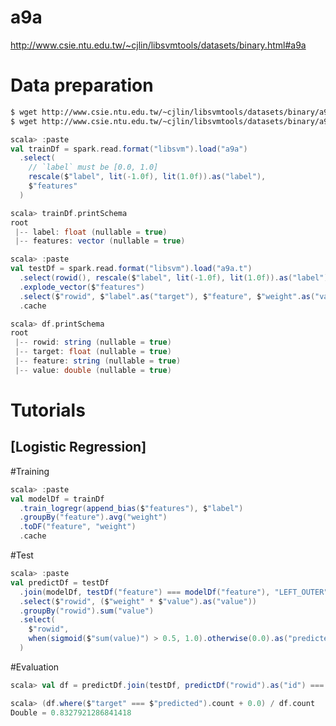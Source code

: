 <!--
  Licensed to the Apache Software Foundation (ASF) under one
  or more contributor license agreements.  See the NOTICE file
  distributed with this work for additional information
  regarding copyright ownership.  The ASF licenses this file
  to you under the Apache License, Version 2.0 (the
  "License"); you may not use this file except in compliance
  with the License.  You may obtain a copy of the License at

    http://www.apache.org/licenses/LICENSE-2.0

  Unless required by applicable law or agreed to in writing,
  software distributed under the License is distributed on an
  "AS IS" BASIS, WITHOUT WARRANTIES OR CONDITIONS OF ANY
  KIND, either express or implied.  See the License for the
  specific language governing permissions and limitations
  under the License.
-->

a9a
===
http://www.csie.ntu.edu.tw/~cjlin/libsvmtools/datasets/binary.html#a9a

Data preparation
================

```sh
$ wget http://www.csie.ntu.edu.tw/~cjlin/libsvmtools/datasets/binary/a9a
$ wget http://www.csie.ntu.edu.tw/~cjlin/libsvmtools/datasets/binary/a9a.t
```

```scala
scala> :paste
val trainDf = spark.read.format("libsvm").load("a9a")
  .select(
    // `label` must be [0.0, 1.0]
    rescale($"label", lit(-1.0f), lit(1.0f)).as("label"),
    $"features"
  )

scala> trainDf.printSchema
root
 |-- label: float (nullable = true)
 |-- features: vector (nullable = true)

scala> :paste
val testDf = spark.read.format("libsvm").load("a9a.t")
  .select(rowid(), rescale($"label", lit(-1.0f), lit(1.0f)).as("label"), $"features")
  .explode_vector($"features")
  .select($"rowid", $"label".as("target"), $"feature", $"weight".as("value"))
  .cache

scala> df.printSchema
root
 |-- rowid: string (nullable = true)
 |-- target: float (nullable = true)
 |-- feature: string (nullable = true)
 |-- value: double (nullable = true)
```

Tutorials
================

[Logistic Regression]
---

#Training

```scala
scala> :paste
val modelDf = trainDf
  .train_logregr(append_bias($"features"), $"label")
  .groupBy("feature").avg("weight")
  .toDF("feature", "weight")
  .cache
```

#Test

```scala
scala> :paste
val predictDf = testDf
  .join(modelDf, testDf("feature") === modelDf("feature"), "LEFT_OUTER")
  .select($"rowid", ($"weight" * $"value").as("value"))
  .groupBy("rowid").sum("value")
  .select(
    $"rowid",
    when(sigmoid($"sum(value)") > 0.5, 1.0).otherwise(0.0).as("predicted")
  )
```

#Evaluation

```scala
scala> val df = predictDf.join(testDf, predictDf("rowid").as("id") === testDf("rowid"), "INNER")

scala> (df.where($"target" === $"predicted").count + 0.0) / df.count
Double = 0.8327921286841418
```

